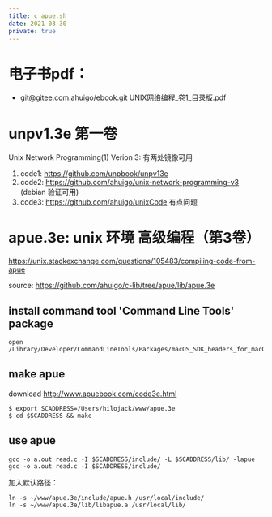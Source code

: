 ```yaml
---
title: c apue.sh
date: 2021-03-30
private: true
---
```

# 电子书pdf：
- git@gitee.com:ahuigo/ebook.git UNIX网络编程_卷1_目录版.pdf

# unpv1.3e 第一卷
Unix Network Programming(1) Verion 3: 有两处镜像可用
1. code1: https://github.com/unpbook/unpv13e
2. code2: https://github.com/ahuigo/unix-network-programming-v3 (debian 验证可用)
3. code3: https://github.com/ahuigo/unixCode  有点问题

# apue.3e: unix 环境 高级编程（第3卷）
https://unix.stackexchange.com/questions/105483/compiling-code-from-apue

source: https://github.com/ahuigo/c-lib/tree/apue/lib/apue.3e

## install command tool 'Command Line Tools' package

    open /Library/Developer/CommandLineTools/Packages/macOS_SDK_headers_for_macOS_10.14.pkg

## make apue
download http://www.apuebook.com/code3e.html

    $ export SCADDRESS=/Users/hilojack/www/apue.3e
    $ cd $SCADDRESS && make

## use apue
    gcc -o a.out read.c -I $SCADDRESS/include/ -L $SCADDRESS/lib/ -lapue
    gcc -o a.out read.c -I $SCADDRESS/include/

加入默认路径：

	ln -s ~/www/apue.3e/include/apue.h /usr/local/include/  
	ln -s ~/www/apue.3e/lib/libapue.a /usr/local/lib/
